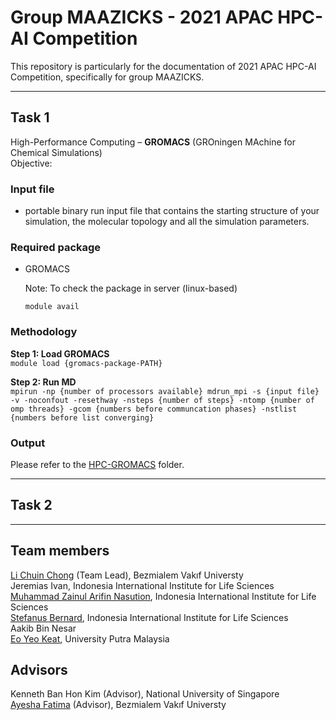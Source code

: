 # Group MAAZICKS - 2021 APAC HPC-AI Competition
This repository is particularly for the documentation of 2021 APAC HPC-AI Competition, specifically for group MAAZICKS.

---
## Task 1 
High-Performance Computing – **GROMACS** (GROningen MAchine for Chemical Simulations) <br>
Objective: 

### Input file
* portable binary run input file that contains the starting structure of your simulation, the molecular topology and all the simulation parameters.  

### Required package
* GROMACS

  Note: To check the package in server (linux-based) <br>
  ```
  module avail
  ```

### Methodology 
**Step 1: Load GROMACS** <br>
`module load {gromacs-package-PATH}`

**Step 2: Run MD** <br>
`mpirun -np {number of processors available} mdrun_mpi -s {input file} -v -noconfout -resethway -nsteps {number of steps} -ntomp {number of omp threads} -gcom {numbers before communcation phases} -nstlist {numbers before list converging}`

### Output
Please refer to the [HPC-GROMACS](https://github.com/ChongLC/apac-hpc-ai-2021-MAAZICKS/tree/main/HPC-GROMACS) folder.

---
## Task 2

---
## Team members
[Li Chuin Chong](https://github.com/ChongLC) (Team Lead), Bezmialem Vakıf Universty <br>
Jeremias Ivan, Indonesia International Institute for Life Sciences <br>
[Muhammad Zainul Arifin Nasution](https://github.com/ZainulArifin1), Indonesia International Institute for Life Sciences <br>
[Stefanus Bernard](https://github.com/Gatchmon), Indonesia International Institute for Life Sciences <br>
Aakib Bin Nesar <br>
[Eo Yeo Keat](https://github.com/yeokeat), University Putra Malaysia

## Advisors
Kenneth Ban Hon Kim (Advisor), National University of Singapore <br>
[Ayesha Fatima](https://github.com/ayeshafatma) (Advisor), Bezmialem Vakıf Universty <br>
